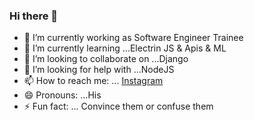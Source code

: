 ### Hi there 👋

- 🔭 I’m currently working as Software Engineer Trainee
- 🌱 I’m currently learning ...Electrin JS & Apis & ML
- 👯 I’m looking to collaborate on ...Django
- 🤔 I’m looking for help with ...NodeJS
- 📫 How to reach me: ... [Instagram](https://www.instagram.com/sathish_selvan17/)
- 😄 Pronouns: ...His
- ⚡ Fun fact: ... Convince them or confuse them 

